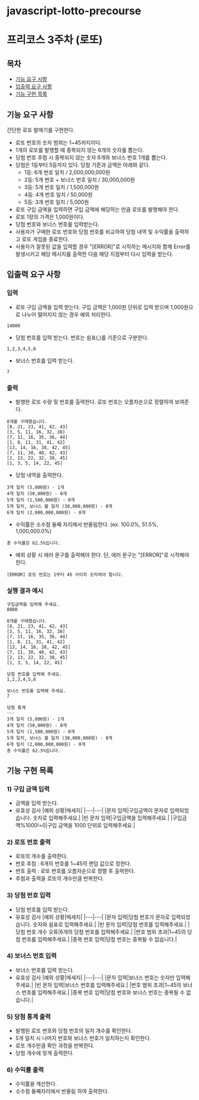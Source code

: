 # javascript-lotto-precourse

# 프리코스 3주차 (로또)

## 목차

- [기능 요구 사항](#기능-요구-사항)
- [입출력 요구 사항](#입출력-요구-사항)
- [기능 구현 목록](#기능-구현-목록)

## 기능 요구 사항

간단한 로또 발매기를 구현한다.

- 로또 번호의 숫자 범위는 1~45까지이다.
- 1개의 로또를 발행할 때 중복되지 않는 6개의 숫자를 뽑는다.
- 당첨 번호 추첨 시 중복되지 않는 숫자 6개와 보너스 번호 1개를 뽑는다.
- 당첨은 1등부터 5등까지 있다. 당첨 기준과 금액은 아래와 같다.
  - 1등: 6개 번호 일치 / 2,000,000,000원
  - 2등: 5개 번호 + 보너스 번호 일치 / 30,000,000원
  - 3등: 5개 번호 일치 / 1,500,000원
  - 4등: 4개 번호 일치 / 50,000원
  - 5등: 3개 번호 일치 / 5,000원
- 로또 구입 금액을 입력하면 구입 금액에 해당하는 만큼 로또를 발행해야 한다.
- 로또 1장의 가격은 1,000원이다.
- 당첨 번호와 보너스 번호를 입력받는다.
- 사용자가 구매한 로또 번호와 당첨 번호를 비교하여 당첨 내역 및 수익률을 출력하고 로또 게임을 종료한다.
- 사용자가 잘못된 값을 입력할 경우 "[ERROR]"로 시작하는 메시지와 함께 Error를 발생시키고 해당 메시지를 출력한 다음 해당 지점부터 다시 입력을 받는다.

## 입출력 요구 사항

### 입력

- 로또 구입 금액을 입력 받는다. 구입 금액은 1,000원 단위로 입력 받으며 1,000원으로 나누어 떨어지지 않는 경우 예외 처리한다.

```
14000
```

- 당첨 번호를 입력 받는다. 번호는 쉼표(,)를 기준으로 구분한다.

```
1,2,3,4,5,6
```

- 보너스 번호를 입력 받는다.

```
7
```

### 출력

- 발행한 로또 수량 및 번호를 출력한다. 로또 번호는 오름차순으로 정렬하여 보여준다.

```
8개를 구매했습니다.
[8, 21, 23, 41, 42, 43]
[3, 5, 11, 16, 32, 38]
[7, 11, 16, 35, 36, 44]
[1, 8, 11, 31, 41, 42]
[13, 14, 16, 38, 42, 45]
[7, 11, 30, 40, 42, 43]
[2, 13, 22, 32, 38, 45]
[1, 3, 5, 14, 22, 45]
```

- 당첨 내역을 출력한다.

```
3개 일치 (5,000원) - 1개
4개 일치 (50,000원) - 0개
5개 일치 (1,500,000원) - 0개
5개 일치, 보너스 볼 일치 (30,000,000원) - 0개
6개 일치 (2,000,000,000원) - 0개
```

- 수익률은 소수점 둘째 자리에서 반올림한다. (ex. 100.0%, 51.5%, 1,000,000.0%)

```
총 수익률은 62.5%입니다.
```

- 예외 상황 시 에러 문구를 출력해야 한다. 단, 에러 문구는 "[ERROR]"로 시작해야 한다.

```
[ERROR] 로또 번호는 1부터 45 사이의 숫자여야 합니다.
```

### 실행 결과 예시

```
구입금액을 입력해 주세요.
8000

8개를 구매했습니다.
[8, 21, 23, 41, 42, 43]
[3, 5, 11, 16, 32, 38]
[7, 11, 16, 35, 36, 44]
[1, 8, 11, 31, 41, 42]
[13, 14, 16, 38, 42, 45]
[7, 11, 30, 40, 42, 43]
[2, 13, 22, 32, 38, 45]
[1, 3, 5, 14, 22, 45]

당첨 번호를 입력해 주세요.
1,2,3,4,5,6

보너스 번호를 입력해 주세요.
7

당첨 통계
---
3개 일치 (5,000원) - 1개
4개 일치 (50,000원) - 0개
5개 일치 (1,500,000원) - 0개
5개 일치, 보너스 볼 일치 (30,000,000원) - 0개
6개 일치 (2,000,000,000원) - 0개
총 수익률은 62.5%입니다.
```

## 기능 구현 목록

### 1) 구입 금액 입력

- 금액을 입력 받는다.
- 유효성 검사
  |예외 상황|메세지|
  |---|---|
  |문자 입력|구입금액이 문자로 입력되었습니다. 숫자로 입력해주세요.|
  |빈 문자 입력|구입금액을 입력해주세요.|
  |구입금액%1000!=0|구입 금액을 1000 단위로 입력해주세요.|

### 2) 로또 번호 출력

- 로또의 개수를 출력한다.
- 번호 추첨 : 6개의 번호를 1~45의 랜덤 값으로 정한다.
- 번호 출력 : 로또 번호를 오름차순으로 정렬 후 출력한다.
- 추첨과 출력을 로또의 개수만큼 반복한다.

### 3) 당첨 번호 입력

- 당첨 번호를 입력 받는다.
- 유효성 검사
  |예외 상황|메세지|
  |---|---|
  |문자 입력|당첨 번호가 문자로 입력되었습니다. 숫자와 쉼표로 입력해주세요.|
  |빈 문자 입력|당첨 번호를 입력해주세요.|
  |당첨 번호 개수 오류|6개의 당첨 번호를 입력해주세요.|
  |번호 범위 초과|1~45의 당첨 번호를 입력해주세요.|
  |중복 번호 입력|당첨 번호는 중복될 수 없습니다.|

### 4) 보너스 번호 입력

- 보너스 번호를 입력 받는다.
- 유효성 검사
  |예외 상황|메세지|
  |---|---|
  |문자 입력|보너스 번호는 숫자만 입력해주세요.|
  |빈 문자 입력|보너스 번호를 입력해주세요.|
  |번호 범위 초과|1~45의 보너스 번호를 입력해주세요.|
  |중복 번호 입력|당첨 번호와 보너스 번호는 중복될 수 없습니다.|

### 5) 당첨 통계 출력

- 발행된 로또 번호와 당첨 번호의 일치 개수를 확인한다.
- 5개 일치 시 나머지 번호와 보너스 번호가 일치하는지 확인한다.
- 로또 개수만큼 확인 과정을 반복한다.
- 당첨 개수에 맞게 출력한다.

### 6) 수익률 출력

- 수익률을 계산한다.
- 소수점 둘째자리에서 반올림 하여 출력한다.
